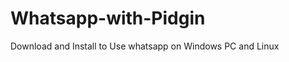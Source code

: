 Whatsapp-with-Pidgin
====================

Download and Install to Use whatsapp on Windows PC and Linux
